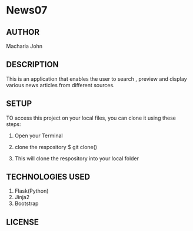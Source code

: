 # News07


## AUTHOR 
Macharia John

## DESCRIPTION
This is an application that enables the user to search , preview and display various news articles from different sources.

## SETUP
TO access this project on your local files, you can clone it using these steps:

1. Open your Terminal
2. clone the respository 
       $ git clone()

3. This will clone the respository into your local folder

## TECHNOLOGIES USED
1. Flask(Python)
2. Jinja2
3. Bootstrap  



## LICENSE
